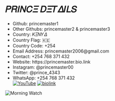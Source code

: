 <!DOCTYPE html>
<html>
<head>
 																					   </head>   <body>     <div class="container">       <h1>𝛲𝑅𝛪𝛮𝐶𝛯 𝐷𝛯𝑇𝛥𝛪𝐿𝑆</h1>       <div class="details">         <ul>           <li><span>Github</span>: princemaster1</li> 
<li><span>Other Githubs</span>: princemaster2 & princemaster3</li>             <li><span>Country</span>: 𝛫𝛯𝛮𝑌𝛥</li>
<li><span>Country Flag</span>: 🇰🇪</li>   
<li><span>Country Code</span>: +254</li>              <li><span>Email Address</span>: princemaster2006@gmail.com</li>           <li><span>Contact</span>: +254 768 371 432</li>           <li><span>Website</span>: https://princemaster.bio.link</li>           <li><span>Instagram</span>: @princemaster00</li>           <li><span>Twitter</span>: @prince_4343</li>           <li><span>WhatsApp</span>: +254 768 371 432</li>     <a href="https://youtube.com/@collinschege7995"><img alt="YouTube" src="https://img.shields.io/badge/-YouTube-red?style=for-the-badge&logo=YouTube&logoColor=black"/></a>   <a href="https://princemaster.bio.link"><img alt="biolink" src="https://img.shields.io/badge/-Site-green?style=for-the-badge&logo=Linktree&logoColor=white"/></a>
    </ul>       </div>       <div class="morning_watch">         <img src="https://images.unsplash.com/photo-1517694712202-14dd9538aa97?ixlib=rb-1.2.1&ixid=eyJhcHBfaWQiOjEyMDd9&auto=format&fit=crop&w=1350&q=80" alt="Morning Watch" />       </div>     </div>   </body></html



